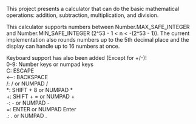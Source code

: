 This project presents a calculator that can do the basic mathematical operations: addition, subtraction, multiplication, and division.

This calculator supports numbers between Number.MAX_SAFE_INTEGER and Number.MIN_SAFE_INTEGER (2^53 - 1 < n < -(2^53 - 1)). The current implementation also rounds numbers up to the 5th decimal place and the display can handle up to 16 numbers at once.

Keyboard support has also been added (Except for +/-)! \
    0-9: Number keys or numpad keys \
    C: ESCAPE \
    <--: BACKSPACE \
    /: / or NUMPAD / \
    *: SHIFT + 8 or NUMPAD * \
    +: SHIFT + = or NUMPAD + \
    -: - or NUMPAD - \
    =: ENTER or NUMPAD Enter \
    .: . or NUMPAD .

